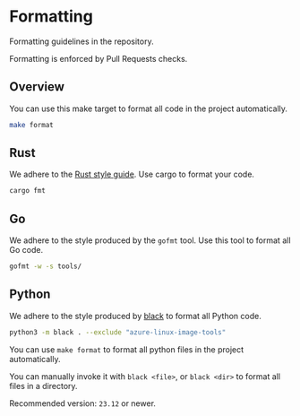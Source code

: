 # Formatting

Formatting guidelines in the repository.

Formatting is enforced by Pull Requests checks.

## Overview

You can use this make target to format all code in the project automatically.

```bash
make format
```

## Rust

We adhere to the [Rust style
guide](https://doc.rust-lang.org/nightly/style-guide/). Use cargo to format your
code.

```bash
cargo fmt
```

## Go

We adhere to the style produced by the `gofmt` tool. Use this tool to format all
Go code.

```bash
gofmt -w -s tools/
```

## Python

We adhere to the style produced by [black](https://pypi.org/project/black/) to
format all Python code.

```bash
python3 -m black . --exclude "azure-linux-image-tools"
```

You can use `make format` to format all python files in the project automatically.

You can manually invoke it with `black <file>`, or `black <dir>` to format all
files in a directory.

Recommended version: `23.12` or newer.
